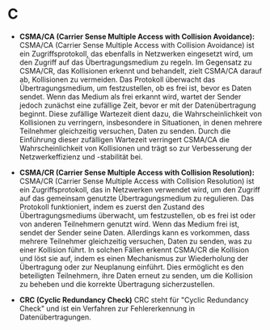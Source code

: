 # C

- **CSMA/CA (Carrier Sense Multiple Access with Collision Avoidance):** CSMA/CA (Carrier Sense Multiple Access with Collision Avoidance) ist ein Zugriffsprotokoll, das ebenfalls in Netzwerken eingesetzt wird, um den Zugriff auf das Übertragungsmedium zu regeln. Im Gegensatz zu CSMA/CR, das Kollisionen erkennt und behandelt, zielt CSMA/CA darauf ab, Kollisionen zu vermeiden. Das Protokoll überwacht das Übertragungsmedium, um festzustellen, ob es frei ist, bevor es Daten sendet. Wenn das Medium als frei erkannt wird, wartet der Sender jedoch zunächst eine zufällige Zeit, bevor er mit der Datenübertragung beginnt. Diese zufällige Wartezeit dient dazu, die Wahrscheinlichkeit von Kollisionen zu verringern, insbesondere in Situationen, in denen mehrere Teilnehmer gleichzeitig versuchen, Daten zu senden. Durch die Einführung dieser zufälligen Wartezeit verringert CSMA/CA die Wahrscheinlichkeit von Kollisionen und trägt so zur Verbesserung der Netzwerkeffizienz und -stabilität bei.


- **CSMA/CR (Carrier Sense Multiple Access with Collision Resolution):** CSMA/CR (Carrier Sense Multiple Access with Collision Resolution) ist ein Zugriffsprotokoll, das in Netzwerken verwendet wird, um den Zugriff auf das gemeinsam genutzte Übertragungsmedium zu regulieren. Das Protokoll funktioniert, indem es zuerst den Zustand des Übertragungsmediums überwacht, um festzustellen, ob es frei ist oder von anderen Teilnehmern genutzt wird. Wenn das Medium frei ist, sendet der Sender seine Daten. Allerdings kann es vorkommen, dass mehrere Teilnehmer gleichzeitig versuchen, Daten zu senden, was zu einer Kollision führt. In solchen Fällen erkennt CSMA/CR die Kollision und löst sie auf, indem es einen Mechanismus zur Wiederholung der Übertragung oder zur Neuplanung einführt. Dies ermöglicht es den beteiligten Teilnehmern, ihre Daten erneut zu senden, um die Kollision zu beheben und die korrekte Übertragung sicherzustellen.

- **CRC (Cyclic Redundancy Check)** CRC steht für "Cyclic Redundancy Check" und ist ein Verfahren zur Fehlererkennung in Datenübertragungen.